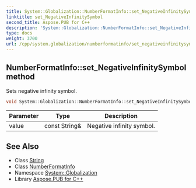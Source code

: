 ```yaml
---
title: System::Globalization::NumberFormatInfo::set_NegativeInfinitySymbol method
linktitle: set_NegativeInfinitySymbol
second_title: Aspose.PUB for C++
description: 'System::Globalization::NumberFormatInfo::set_NegativeInfinitySymbol method. Sets negative infinity symbol in C++.'
type: docs
weight: 3700
url: /cpp/system.globalization/numberformatinfo/set_negativeinfinitysymbol/
---
```

## NumberFormatInfo::set_NegativeInfinitySymbol method


Sets negative infinity symbol.

```cpp
void System::Globalization::NumberFormatInfo::set_NegativeInfinitySymbol(const String &value)
```


| Parameter | Type | Description |
| --- | --- | --- |
| value | const String\& | Negative infinity symbol. |

## See Also

* Class [String](../../../system/string/)
* Class [NumberFormatInfo](../)
* Namespace [System::Globalization](../../)
* Library [Aspose.PUB for C++](../../../)
